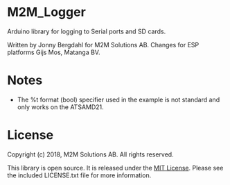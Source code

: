 # M2M_Logger

Arduino library for logging to Serial ports and SD cards.

Written by Jonny Bergdahl for M2M Solutions AB.
Changes for ESP platforms Gijs Mos, Matanga BV. 

# Notes
- The %t format (bool) specifier used in the example is not standard and only works on the ATSAMD21.

# License

Copyright (c) 2018, M2M Solutions AB. All rights reserved.

This library is open source. It is released under the [MIT License](LICENSE.txt). 
Please see the included LICENSE.txt file for more information.

